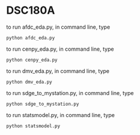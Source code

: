 # DSC180A

to run afdc_eda.py, in command line, type
```
python afdc_eda.py
```

to run cenpy_eda.py, in command line, type
```
python cenpy_eda.py
```

to run dmv_eda.py, in command line, type
```
python dmv_eda.py
```

to run sdge_to_mystation.py, in command line, type
```
python sdge_to_mystation.py
```

to run statsmodel.py, in command line, type
```
python statsmodel.py
```

